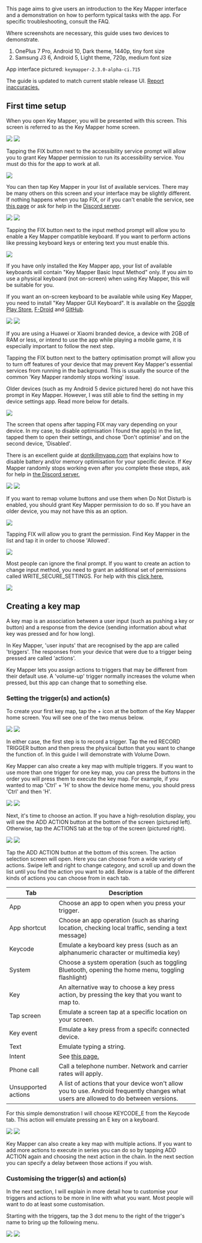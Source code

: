 This page aims to give users an introduction to the Key Mapper interface and a demonstration on how to perform typical tasks with the app.
For specific troubleshooting, consult the FAQ.



Where screenshots are necessary, this guide uses two devices to demonstrate.

1. OnePlus 7 Pro, Android 10, Dark theme, 1440p, tiny font size
2. Samsung J3 6, Android 5, Light theme, 720p, medium font size

App interface pictured: `keymapper-2.3.0-alpha-ci.715`

The guide is updated to match current stable release UI. [Report inaccuracies.](https://github.com/sds100/KeyMapper/issues/new)

## First time setup

When you open Key Mapper, you will be presented with this screen.
This screen is referred to as the Key Mapper home screen.

![](images/hg-home-empty.png) ![](images/hg-home-empty-light.png)

Tapping the FIX button next to the accessibility service prompt will allow you to grant Key Mapper permission to run its accessibility service. You must do this for the app to work at all.

![](images/hg-warn-service.png)

You can then tap Key Mapper in your list of available services. There may be many others on this screen and your interface may be slightly different. If nothing happens when you tap FIX, or if you can't enable the service, see [this page](#) or ask for help in the [Discord server](http://keymapper.club).

![](images/hg-settings-services.png) ![](images/hg-settings-services-light.png)

Tapping the FIX button next to the input method prompt will allow you to enable a Key Mapper compatible keyboard. If you want to perform actions like pressing keyboard keys or entering text you must enable this.

![](images/hg-warn-input-method.png)

If you have only installed the Key Mapper app, your list of available keyboards will contain "Key Mapper Basic Input Method" only. If you aim to use a physical keyboard (not on-screen) when using Key Mapper, this will be suitable for you.

If you want an on-screen keyboard to be available while using Key Mapper, you need to install "Key Mapper GUI Keyboard". It is available on the [Google Play Store](http://gui.keymapper.club), [F-Droid](https://www.f-droid.org/en/packages/io.github.sds100.keymapper.inputmethod.latin/) and [GitHub](https://github.com/sds100/KeyMapperKeyboard/releases).

![](images/hg-settings-input-method.png) ![](images/hg-settings-input-method-light.png)

If you are using a Huawei or Xiaomi branded device, a device with 2GB of RAM or less, or intend to use the app while playing a mobile game, it is especially important to follow the next step.

Tapping the FIX button next to the battery optimisation prompt will allow you to turn off features of your device that may prevent Key Mapper's essential services from running in the background. This is usually the source of the common 'Key Mapper randomly stops working' issue.

Older devices (such as my Android 5 device pictured here) do not have this prompt in Key Mapper. However, I was still able to find the setting in my device settings app. Read more below for details.

![](images/hg-warn-battery-optimisation.png)

The screen that opens after tapping FIX may vary depending on your device. In my case, to disable optimisation I found the app(s) in the list, tapped them to open their settings, and chose 'Don't optimise' and on the second device, 'Disabled'.

There is an excellent guide at [dontkillmyapp.com](http://dontkillmyapp.com) that explains how to disable battery and/or memory optimisation for your specific device. If Key Mapper randomly stops working even after you complete these steps, ask for help in [the Discord server.](http://keymapper.club)

![](images/hg-settings-battery-optimisation.png) ![](images/hg-settings-battery-optimisation-light.png)

If you want to remap volume buttons and use them when Do Not Disturb is enabled, you should grant Key Mapper permission to do so. If you have an older device, you may not have this as an option.

![](images/hg-warn-dnd.png)

Tapping FIX will allow you to grant the permission. Find Key Mapper in the list and tap it in order to choose 'Allowed'.

![](images/hg-settings-dnd.png)

Most people can ignore the final prompt. If you want to create an action to change input method, you need to grant an additional set of permissions called WRITE_SECURE_SETTINGS. For help with this [click here.](http://docs.keymapper.club/user-guide/adb-permissions/#write_secure_settings)

![](images/hg-warn-secure-settings.png)

## Creating a key map

A key map is an association between a user input (such as pushing a key or button) and a response from the device (sending information about what key was pressed and for how long).

In Key Mapper, 'user inputs' that are recognised by the app are called 'triggers'. The responses from your device that were due to a trigger being pressed are called 'actions'.

Key Mapper lets you assign actions to triggers that may be different from their default use. A 'volume-up' trigger normally increases the volume when pressed, but this app can change that to something else.

### Setting the trigger(s) and action(s)

To create your first key map, tap the + icon at the bottom of the Key Mapper home screen. You will see one of the two menus below.

![](images/hg-keymap-0.png) ![](images/hg-keymap-0-light.png)

In either case, the first step is to record a trigger. Tap the red RECORD TRIGGER button and then press the physical button that you want to change the function of. In this guide I will demonstrate with Volume Down.

Key Mapper can also create a key map with multiple triggers. If you want to use more than one trigger for one key map, you can press the buttons in the order you will press them to execute the key map. For example, if you wanted to map 'Ctrl' + 'H' to show the device home menu, you should press 'Ctrl' and then 'H'.

![](images/hg-keymap-1.png) ![](images/hg-keymap-1-light.png)

Next, it's time to choose an action. If you have a high-resolution display, you will see the ADD ACTION button at the bottom of the screen (pictured left). Otherwise, tap the ACTIONS tab at the top of the screen (pictured right).

![](images/hg-keymap-1.png) ![](images/hg-keymap-2-light.png)

Tap the ADD ACTION button at the bottom of this screen. The action selection screen will open. Here you can choose from a wide variety of actions. Swipe left and right to change category, and scroll up and down the list until you find the action you want to add. Below is a table of the different kinds of actions you can choose from in each tab.

Tab | Description |
|-|-|
| App | Choose an app to open when you press your trigger. |
| App shortcut | Choose an app operation (such as sharing location, checking local traffic, sending a text message) |
| Keycode | Emulate a keyboard key press (such as an alphanumeric character or multimedia key) |
| System | Choose a system operation (such as toggling Bluetooth, opening the home menu, toggling flashlight) |
| Key | An alternative way to choose a key press action, by pressing the key that you want to map to. |
| Tap screen | Emulate a screen tap at a specific location on your screen. |
| Key event | Emulate a key press from a specifc connected device. |
| Text | Emulate typing a string. |
| Intent | See [this page.](../user-guide/actions/#intent-230) |
| Phone call | Call a telephone number. Network and carrier rates will apply. |
| Unsupported actions | A list of actions that your device won't allow you to use. Android frequently changes what users are allowed to do between versions. |

For this simple demonstration I will choose KEYCODE_E from the Keycode tab. This action will emulate pressing an E key on a keyboard.

![](images/hg-keymap-3.png) ![](images/hg-keymap-3-light.png)

Key Mapper can also create a key map with multiple actions. If you want to add more actions to execute in series you can do so by tapping ADD ACTION again and choosing the next action in the chain. In the next section you can specify a delay between those actions if you wish.

### Customising the trigger(s) and action(s)

In the next section, I will explain in more detail how to customise your triggers and actions to be more in line with what you want. Most people will want to do at least some customisation.

Starting with the triggers, tap the 3 dot menu to the right of the trigger's name to bring up the following menu.

![](images/hg-trigger-settings.png) ![](images/hg-trigger-settings-light.png) 